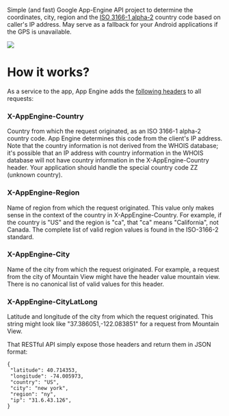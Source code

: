 Simple (and fast) Google App-Engine API project to determine the coordinates, city, region and the [ISO 3166-1 alpha-2](https://en.wikipedia.org/wiki/ISO_3166-1_alpha-2) country code based on caller's IP address. May serve as a fallback for your Android applications if the GPS is unavailable.

![](https://github.com/renaudcerrato/ip2location/raw/master/art/screenshot.png)

# How it works? #

As a service to the app, App Engine adds the [following headers](https://cloud.google.com/appengine/docs/java/requests#Java_Request_headers) to all requests:

### X-AppEngine-Country

Country from which the request originated, as an ISO 3166-1 alpha-2 country code. App Engine determines this code from the client's IP address. Note that the country information is not derived from the WHOIS database; it's possible that an IP address with country information in the WHOIS database will not have country information in the X-AppEngine-Country header. Your application should handle the special country code ZZ (unknown country).

### X-AppEngine-Region 
Name of region from which the request originated. This value only makes sense in the context of the country in X-AppEngine-Country. For example, if the country is "US" and the region is "ca", that "ca" means "California", not Canada. The complete list of valid region values is found in the ISO-3166-2 standard.

### X-AppEngine-City 

Name of the city from which the request originated. For example, a request from the city of Mountain View might have the header value mountain view. There is no canonical list of valid values for this header.

### X-AppEngine-CityLatLong 

Latitude and longitude of the city from which the request originated. This string might look like "37.386051,-122.083851" for a request from Mountain View.


That RESTful API simply expose those headers and return them in JSON format: 

```
{
 "latitude": 40.714353,
 "longitude": -74.005973,
 "country": "US",
 "city": "new york",
 "region": "ny",
 "ip": "31.6.43.126",
}
```






